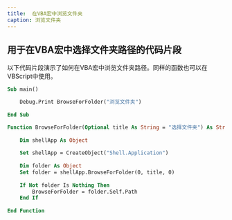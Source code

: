 ```yaml
---
title:  在VBA宏中浏览文件夹
caption: 浏览文件夹
---
```

 用于在VBA宏中选择文件夹路径的代码片段
---
以下代码片段演示了如何在VBA宏中浏览文件夹路径。同样的函数也可以在VBScript中使用。

```vb
Sub main()

    Debug.Print BrowseForFolder("浏览文件夹")
        
End Sub

Function BrowseForFolder(Optional title As String = "选择文件夹") As String
    
    Dim shellApp As Object
    
    Set shellApp = CreateObject("Shell.Application")
    
    Dim folder As Object
    Set folder = shellApp.BrowseForFolder(0, title, 0)
    
    If Not folder Is Nothing Then
        BrowseForFolder = folder.Self.Path
    End If
    
End Function
```
